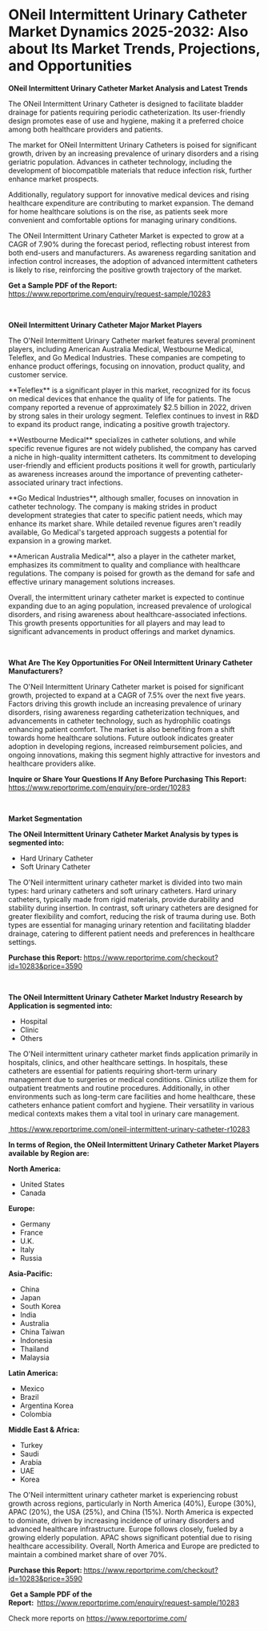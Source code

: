 <p><h1>ONeil Intermittent Urinary Catheter Market Dynamics 2025-2032: Also about Its Market Trends, Projections, and Opportunities</h1></p><p><strong>ONeil Intermittent Urinary Catheter Market Analysis and Latest Trends</strong></p>
<p><p>The ONeil Intermittent Urinary Catheter is designed to facilitate bladder drainage for patients requiring periodic catheterization. Its user-friendly design promotes ease of use and hygiene, making it a preferred choice among both healthcare providers and patients. </p><p>The market for ONeil Intermittent Urinary Catheters is poised for significant growth, driven by an increasing prevalence of urinary disorders and a rising geriatric population. Advances in catheter technology, including the development of biocompatible materials that reduce infection risk, further enhance market prospects. </p><p>Additionally, regulatory support for innovative medical devices and rising healthcare expenditure are contributing to market expansion. The demand for home healthcare solutions is on the rise, as patients seek more convenient and comfortable options for managing urinary conditions. </p><p>The ONeil Intermittent Urinary Catheter Market is expected to grow at a CAGR of 7.90% during the forecast period, reflecting robust interest from both end-users and manufacturers. As awareness regarding sanitation and infection control increases, the adoption of advanced intermittent catheters is likely to rise, reinforcing the positive growth trajectory of the market.</p></p>
<p><strong>Get a Sample PDF of the Report:&nbsp;</strong> <a href="https://www.reportprime.com/enquiry/request-sample/10283?utm_campaign=2583&utm_medium=2&utm_source=Github&utm_content=ia&utm_term=28022025&utm_id=oneil-intermittent-urinary-catheter">https://www.reportprime.com/enquiry/request-sample/10283</a></p>
<p>&nbsp;</p>
<p><strong>ONeil Intermittent Urinary Catheter Major Market Players</strong></p>
<p><p>The O'Neil Intermittent Urinary Catheter market features several prominent players, including American Australia Medical, Westbourne Medical, Teleflex, and Go Medical Industries. These companies are competing to enhance product offerings, focusing on innovation, product quality, and customer service.</p><p>**Teleflex** is a significant player in this market, recognized for its focus on medical devices that enhance the quality of life for patients. The company reported a revenue of approximately $2.5 billion in 2022, driven by strong sales in their urology segment. Teleflex continues to invest in R&D to expand its product range, indicating a positive growth trajectory.</p><p>**Westbourne Medical** specializes in catheter solutions, and while specific revenue figures are not widely published, the company has carved a niche in high-quality intermittent catheters. Its commitment to developing user-friendly and efficient products positions it well for growth, particularly as awareness increases around the importance of preventing catheter-associated urinary tract infections.</p><p>**Go Medical Industries**, although smaller, focuses on innovation in catheter technology. The company is making strides in product development strategies that cater to specific patient needs, which may enhance its market share. While detailed revenue figures aren't readily available, Go Medical's targeted approach suggests a potential for expansion in a growing market.</p><p>**American Australia Medical**, also a player in the catheter market, emphasizes its commitment to quality and compliance with healthcare regulations. The company is poised for growth as the demand for safe and effective urinary management solutions increases.</p><p>Overall, the intermittent urinary catheter market is expected to continue expanding due to an aging population, increased prevalence of urological disorders, and rising awareness about healthcare-associated infections. This growth presents opportunities for all players and may lead to significant advancements in product offerings and market dynamics.</p></p>
<p>&nbsp;</p>
<p><strong>What Are The Key Opportunities For ONeil Intermittent Urinary Catheter Manufacturers?</strong></p>
<p><p>The O'Neil Intermittent Urinary Catheter market is poised for significant growth, projected to expand at a CAGR of 7.5% over the next five years. Factors driving this growth include an increasing prevalence of urinary disorders, rising awareness regarding catheterization techniques, and advancements in catheter technology, such as hydrophilic coatings enhancing patient comfort. The market is also benefiting from a shift towards home healthcare solutions. Future outlook indicates greater adoption in developing regions, increased reimbursement policies, and ongoing innovations, making this segment highly attractive for investors and healthcare providers alike.</p></p>
<p><strong>Inquire or Share Your Questions If Any Before Purchasing This Report:</strong> <a href="https://www.reportprime.com/enquiry/pre-order/10283?utm_campaign=2583&utm_medium=2&utm_source=Github&utm_content=ia&utm_term=28022025&utm_id=oneil-intermittent-urinary-catheter">https://www.reportprime.com/enquiry/pre-order/10283</a></p>
<p>&nbsp;</p>
<p><strong>Market Segmentation</strong></p>
<p><strong>The ONeil Intermittent Urinary Catheter Market Analysis by types is segmented into:</strong></p>
<p><ul><li>Hard Urinary Catheter</li><li>Soft Urinary Catheter</li></ul></p>
<p><p>The O'Neil intermittent urinary catheter market is divided into two main types: hard urinary catheters and soft urinary catheters. Hard urinary catheters, typically made from rigid materials, provide durability and stability during insertion. In contrast, soft urinary catheters are designed for greater flexibility and comfort, reducing the risk of trauma during use. Both types are essential for managing urinary retention and facilitating bladder drainage, catering to different patient needs and preferences in healthcare settings.</p></p>
<p><strong>Purchase this Report:&nbsp;</strong><a href="https://www.reportprime.com/checkout?id=10283&price=3590&utm_campaign=2583&utm_medium=2&utm_source=Github&utm_content=ia&utm_term=28022025&utm_id=oneil-intermittent-urinary-catheter">https://www.reportprime.com/checkout?id=10283&price=3590</a></p>
<p>&nbsp;</p>
<p><strong>The ONeil Intermittent Urinary Catheter Market Industry Research by Application is segmented into:</strong></p>
<p><ul><li>Hospital</li><li>Clinic</li><li>Others</li></ul></p>
<p><p>The O'Neil intermittent urinary catheter market finds application primarily in hospitals, clinics, and other healthcare settings. In hospitals, these catheters are essential for patients requiring short-term urinary management due to surgeries or medical conditions. Clinics utilize them for outpatient treatments and routine procedures. Additionally, in other environments such as long-term care facilities and home healthcare, these catheters enhance patient comfort and hygiene. Their versatility in various medical contexts makes them a vital tool in urinary care management.</p></p>
<p><a href="https://www.reportprime.com/oneil-intermittent-urinary-catheter-r10283?utm_campaign=2583&utm_medium=2&utm_source=Github&utm_content=ia&utm_term=28022025&utm_id=oneil-intermittent-urinary-catheter">&nbsp;https://www.reportprime.com/oneil-intermittent-urinary-catheter-r10283</a></p>
<p><strong>In terms of Region, the ONeil Intermittent Urinary Catheter Market Players available by Region are:</strong></p>
<p>
    <p> <strong> North America: </strong>
        <ul>
            <li>United States</li>
            <li>Canada</li>
        </ul>
        </p> 
    <p> <strong> Europe: </strong>
        <ul>
            <li>Germany</li>
            <li>France</li>
            <li>U.K.</li>
            <li>Italy</li>
            <li>Russia</li>
        </ul>
        </p> 
    <p> <strong> Asia-Pacific: </strong>
        <ul>
            <li>China</li>
            <li>Japan</li>
            <li>South Korea</li>
            <li>India</li>
            <li>Australia</li>
            <li>China Taiwan</li>
            <li>Indonesia</li>
            <li>Thailand</li>
            <li>Malaysia</li>
        </ul>
        </p> 
    <p> <strong> Latin America: </strong>
        <ul>
            <li>Mexico</li>
            <li>Brazil</li>
            <li>Argentina Korea</li>
            <li>Colombia</li>
        </ul>
        </p> 
    <p> <strong> Middle East & Africa: </strong>
        <ul>
            <li>Turkey</li>
            <li>Saudi</li>
            <li>Arabia</li>
            <li>UAE</li>
            <li>Korea</li>
        </ul>
    </p>
    </p>
<p><p>The O'Neil intermittent urinary catheter market is experiencing robust growth across regions, particularly in North America (40%), Europe (30%), APAC (20%), the USA (25%), and China (15%). North America is expected to dominate, driven by increasing incidence of urinary disorders and advanced healthcare infrastructure. Europe follows closely, fueled by a growing elderly population. APAC shows significant potential due to rising healthcare accessibility. Overall, North America and Europe are predicted to maintain a combined market share of over 70%.</p></p>
<p><strong>Purchase this Report: </strong><a href="https://www.reportprime.com/checkout?id=10283&price=3590&utm_campaign=2583&utm_medium=2&utm_source=Github&utm_content=ia&utm_term=28022025&utm_id=oneil-intermittent-urinary-catheter">https://www.reportprime.com/checkout?id=10283&price=3590</a></p>
<p>&nbsp;<strong>Get a Sample PDF of the Report:&nbsp;&nbsp;</strong><a href="https://www.reportprime.com/enquiry/request-sample/10283?utm_campaign=2583&utm_medium=2&utm_source=Github&utm_content=ia&utm_term=28022025&utm_id=oneil-intermittent-urinary-catheter">https://www.reportprime.com/enquiry/request-sample/10283</a></p>
<p><strong></strong></p>
<p>Check more reports on <a href="https://www.reportprime.com/?utm_campaign=2583&utm_medium=2&utm_source=Github&utm_content=ia&utm_term=28022025&utm_id=oneil-intermittent-urinary-catheter">https://www.reportprime.com/</a></p>